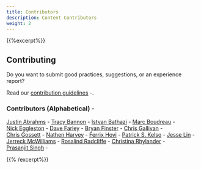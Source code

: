 ```yaml
---
title: Contributors
description: Content Contributors
weight: 2
---
```


{{%excerpt%}}

## Contributing

Do you want to submit good practices, suggestions, or an experience report? 

Read our [contribution guidelines](https://github.com/Minimum-CD/cd-manifesto/blob/master/CONTRIBUTING.md)&nbsp;-.

### Contributors (Alphabetical)&nbsp;-

[Justin&nbsp;Abrahms](https://justin.abrah.ms/)&nbsp;-
[Tracy&nbsp;Bannon](https://www.linkedin.com/in/tracylbannon/)&nbsp;-
[Istvan&nbsp;Bathazi](https://www.linkedin.com/in/istvan-bathazi/)&nbsp;-
[Marc&nbsp;Boudreau](https://www.linkedin.com/in/marc-boudreau)&nbsp;-
[Nick&nbsp;Eggleston](https://www.linkedin.com/in/nick-eggleston-light/)&nbsp;-
[Dave&nbsp;Farley](https://www.linkedin.com/in/dave-farley-a67927)&nbsp;-
[Bryan&nbsp;Finster](https://www.linkedin.com/in/bryan-finster/)&nbsp;-
[Chris&nbsp;Gallivan](https://www.linkedin.com/in/christopher-gallivan-16a2b02/)&nbsp;-
[Chris&nbsp;Gossett](https://www.linkedin.com/in/christopher-gossett-03b09347/)&nbsp;-
[Nathen&nbsp;Harvey](https://twitter.com/nathenharvey)&nbsp;-
[Ferrix&nbsp;Hovi](https://www.linkedin.com/in/ferrix/)&nbsp;-
[Patrick&nbsp;S.&nbsp;Kelso](<https://www.linkedin.com/in/patrickkelso/>)&nbsp;-
[Jesse&nbsp;Lin](https://www.linkedin.com/in/jesse-lin/)&nbsp;-
[Jerreck&nbsp;McWilliams](https://www.linkedin.com/in/jerreck/)&nbsp;-
[Rosalind&nbsp;Radcliffe](https://www.linkedin.com/in/rosalind-radcliffe/)&nbsp;-
[Christina&nbsp;Rhylander](https://www.linkedin.com/in/christina-rhylander-78683495/)&nbsp;-
[Prasanjit&nbsp;Singh](https://www.linkedin.com/in/prasanjit-singh/)&nbsp;-

{{% /excerpt%}}
